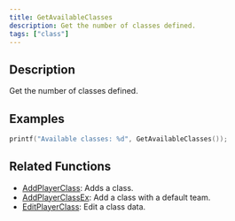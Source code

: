 ```yaml
---
title: GetAvailableClasses
description: Get the number of classes defined.
tags: ["class"]
---
```


## Description

Get the number of classes defined.

## Examples

```c
printf("Available classes: %d", GetAvailableClasses());
```

## Related Functions

- [AddPlayerClass](AddPlayerClass): Adds a class.
- [AddPlayerClassEx](AddPlayerClassEx): Add a class with a default team.
- [EditPlayerClass](EditPlayerClass): Edit a class data.
